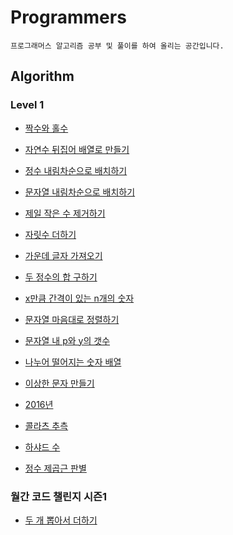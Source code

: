 # Programmers

```
프로그래머스 알고리즘 공부 및 풀이를 하여 올리는 공간입니다.
```



## Algorithm

### Level 1

- [짝수와 홀수](https://github.com/sejong77/Programmers/blob/master/Algorithm/Level1/evenodd.js)
- [자연수 뒤집어 배열로 만들기](https://github.com/sejong77/Programmers/blob/master/Algorithm/Level1/reverse-array.js)
- [정수 내림차순으로 배치하기](https://github.com/sejong77/Programmers/blob/master/Algorithm/Level1/reverse-integer.js)
- [문자열 내림차순으로 배치하기](https://github.com/sejong77/Programmers/blob/master/Algorithm/Level1/reverse-string.js)

- [제일 작은 수 제거하기](https://github.com/sejong77/Programmers/blob/master/Algorithm/Level1/min-remove.js)

- [자릿수 더하기](https://github.com/sejong77/Programmers/blob/master/Algorithm/Level1/digit-sum.js)

- [가운데 글자 가져오기](https://github.com/sejong77/Programmers/blob/master/Algorithm/Level1/center-string.js)

- [두 정수의 합 구하기](https://github.com/sejong77/Programmers/blob/master/Algorithm/Level1/two-integer-sum.js)

- [x만큼 간격이 있는 n개의 숫자 ](https://github.com/sejong77/Programmers/blob/master/Algorithm/Level1/ssil-number.js)

- [문자열 마음대로 정렬하기](https://github.com/sejong77/Programmers/blob/master/Algorithm/Level1/want-sort-string.js)

- [문자열 내 p와 y의 갯수](https://github.com/sejong77/Programmers/blob/master/Algorithm/Level1/py-count.js)

- [나누어 떨어지는 숫자 배열](https://github.com/sejong77/Programmers/blob/master/Algorithm/Level1/remainder-zero-array.js)

- [이상한 문자 만들기](https://github.com/sejong77/Programmers/blob/master/Algorithm/Level1/strange-string.js)
- [2016년](https://github.com/sejong77/Programmers/blob/master/Algorithm/Level1/2016.js)
- [콜라츠 추측](https://github.com/sejong77/Programmers/blob/master/Algorithm/Level1/collatz.js)
- [하샤드 수](https://github.com/sejong77/Programmers/blob/master/Algorithm/Level1/harshad-number.js)

- [정수 제곱근 판별](https://github.com/sejong77/Programmers/blob/master/Algorithm/Level1/squareroot-discriminant.js)



### 월간 코드 챌린지 시즌1

- [두 개 뽑아서 더하기](https://github.com/sejong77/Programmers/blob/master/Algorithm/%EC%9B%94%EA%B0%84%EC%BD%94%EB%93%9C%EC%B1%8C%EB%A6%B0%EC%A7%80%EC%8B%9C%EC%A6%8C1/two-pick-plus.js)

